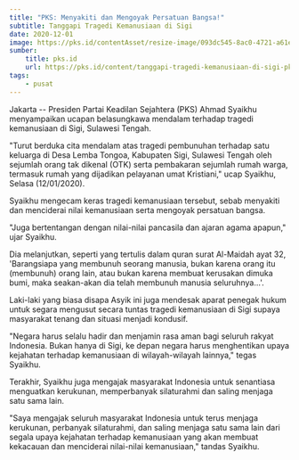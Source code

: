 ```yaml
---
title: "PKS: Menyakiti dan Mengoyak Persatuan Bangsa!"
subtitle: Tanggapi Tragedi Kemanusiaan di Sigi
date: 2020-12-01
image: https://pks.id/contentAsset/resize-image/093dc545-8ac0-4721-a61e-10447cda1182/image/?byInode=true&h=768
sumber: 
    title: pks.id
    url: https://pks.id/content/tanggapi-tragedi-kemanusiaan-di-sigi-pks-menyakiti-dan-mengoyak-persatuan-bangsa
tags:
    - pusat
---
```


Jakarta -- Presiden Partai Keadilan Sejahtera (PKS) Ahmad Syaikhu menyampaikan ucapan belasungkawa mendalam terhadap tragedi kemanusiaan di Sigi, Sulawesi Tengah.

"Turut berduka cita mendalam atas tragedi pembunuhan terhadap satu keluarga di Desa Lemba Tongoa, Kabupaten Sigi, Sulawesi Tengah oleh sejumlah orang tak dikenal (OTK) serta pembakaran sejumlah rumah warga, termasuk rumah yang dijadikan pelayanan umat Kristiani," ucap Syaikhu, Selasa (12/01/2020).

Syaikhu mengecam keras tragedi kemanusiaan tersebut, sebab menyakiti dan menciderai nilai kemanusiaan serta mengoyak persatuan bangsa.

"Juga bertentangan dengan nilai-nilai pancasila dan ajaran agama apapun," ujar Syaikhu.

Dia melanjutkan, seperti yang tertulis dalam quran surat Al-Maidah ayat 32, 'Barangsiapa yang membunuh seorang manusia, bukan karena orang itu (membunuh) orang lain, atau bukan karena membuat kerusakan dimuka bumi, maka seakan-akan dia telah membunuh manusia seluruhnya...'.

Laki-laki yang biasa disapa Asyik ini juga mendesak aparat penegak hukum untuk segara mengusut secara tuntas tragedi kemanusiaan di Sigi supaya masyarakat tenang dan situasi menjadi kondusif.

"Negara harus selalu hadir dan menjamin rasa aman bagi seluruh rakyat Indonesia. Bukan hanya di Sigi, ke depan negara harus menghentikan upaya kejahatan terhadap kemanusiaan di wilayah-wilayah lainnya," tegas Syaikhu.

Terakhir, Syaikhu juga mengajak masyarakat Indonesia untuk senantiasa menguatkan kerukunan, memperbanyak silaturahmi dan saling menjaga satu sama lain.

"Saya mengajak seluruh masyarakat Indonesia untuk terus menjaga kerukunan, perbanyak silaturahmi, dan saling menjaga satu sama lain dari segala upaya kejahatan terhadap kemanusiaan yang akan membuat kekacauan dan menciderai nilai-nilai kemanusiaan," tandas Syaikhu.